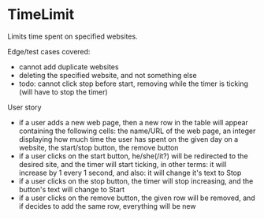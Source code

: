 # TimeLimit
Limits time spent on specified websites.

Edge/test cases covered:
- cannot add duplicate websites
- deleting the specified website, and not something else
- todo: cannot click stop before start, removing while the timer is ticking (will have to stop the timer)

User story
- if a user adds a new web page, then a new row in the table will appear containing the following cells: the name/URL of the web page, an integer displaying how much time the user has spent on the given day on a website, the start/stop button, the remove button
- if a user clicks on the start button, he/she(/it?) will be redirected to the desired site, and the timer will start ticking, in other terms: it will increase by 1 every 1 second, and also: it will change it's text to Stop
- if a user clicks on the stop button, the timer will stop increasing, and the button's text will change to Start
- if a user clicks on the remove button, the given row will be removed, and if decides to add the same row, everything will be new
